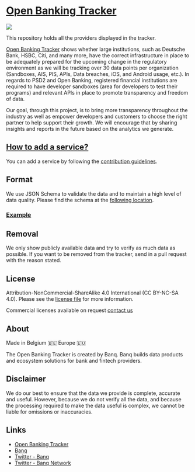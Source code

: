 # [Open Banking Tracker](https://www.openbankingtracker.com/) 

<img src="https://github.com/apideck-io/open-banking-tracker-data/blob/master/images/screenshot.png">

This repository holds all the providers displayed in the tracker. 

[Open Banking Tracker](https://www.openbankingtracker.com/) shows whether large institutions, such as Deutsche Bank, HSBC, Citi, and many more, have the correct infrastructure in place to be adequately prepared for the upcoming change in the regulatory environment as we will be tracking over 30 data points per organization (Sandboxes, AIS, PIS, APIs, Data breaches, iOS, and Android usage, etc.). In regards to PSD2 and Open Banking, registered financial institutions are required to have developer sandboxes (area for developers to test their programs) and relevant APIs in place to promote transparency and freedom of data.

Our goal, through this project, is to bring more transparency throughout the industry as well as empower developers and customers to choose the right partner to help support their growth. We will encourage that by sharing insights and reports in the future based on the analytics we generate.

## [How to add a service?](https://github.com/apideck-io/open-banking-tracker-data/blob/master/CONTRIBUTING.md)

You can add a service by following the [contribution guidelines](https://github.com/apideck-io/open-banking-tracker-data/blob/master/CONTRIBUTING.md).

## Format

We use JSON Schema to validate the data and to maintain a high level of data quality. Please find the schema at the [following location](https://github.com/apideck-io/open-banking-tracker-data/blob/master/schema.json).

### [Example](https://github.com/apideck-io/open-banking-tracker-data/blob/master/schema.json)

## Removal

We only show publicly available data and try to verify as much data as possible.
If you want to be removed from the tracker, send in a pull request with the reason stated.

## License

Attribution-NonCommercial-ShareAlike 4.0 International (CC BY-NC-SA 4.0). Please see the [license file](https://github.com/apideck-io/open-banking-tracker-data/blob/master/LICENSE.md) for more information.

Commercial licenses available on request [contact us](mailto:data@banq.ai)

## About

Made in Belgium 🇧🇪 Europe 🇪🇺

The Open Banking Tracker is created by Banq. Banq builds data products and ecosystem solutions for bank and fintech providers.

## Disclaimer 

We do our best to ensure that the data we provide is complete, accurate and useful. However, because we do not verify all the data, and because the processing required to make the data useful is complex, we cannot be liable for omissions or inaccuracies.

## Links

* [Open Banking Tracker](https://www.openbankingtracker.com/)
* [Banq](https://www.banq.ai/)
* [Twitter - Banq](https://twitter.com/banq_ai)
* [Twitter - Banq Network](https://twitter.com/banqnetwork)
